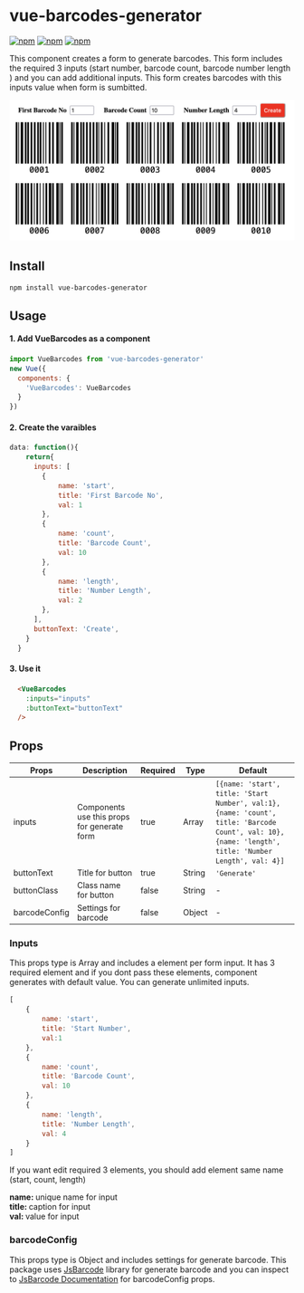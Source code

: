# vue-barcodes-generator

[![npm](https://img.shields.io/npm/v/vue-barcodes-generator.svg?style=flat-square)](https://www.npmjs.com/package/vue-barcodes-generator)
[![npm](https://img.shields.io/npm/dt/vue-barcodes-generator.svg?style=flat-square)](https://www.npmjs.com/package/vue-barcodes-generator)
[![npm](https://img.shields.io/npm/dm/vue-barcodes-generator.svg?style=flat-square)](https://www.npmjs.com/package/vue-barcodes-generator)

This component creates a form to generate barcodes. This form includes the required 3 inputs (start number, barcode count, barcode number length ) and you can add additional inputs. This form creates barcodes with this inputs value when form is sumbitted. 

![](https://raw.githubusercontent.com/Alertis/vue-barcodes-generator/main/screenshots/app.png)


## Install
```
npm install vue-barcodes-generator
```

## Usage
#### 1. Add VueBarcodes as a component
```javascript
import VueBarcodes from 'vue-barcodes-generator'
new Vue({
  components: {
    'VueBarcodes': VueBarcodes
  }
})
```
#### 2. Create the varaibles
```javascript
data: function(){
    return{
      inputs: [
        {
            name: 'start',
            title: 'First Barcode No',
            val: 1
        },
        {
            name: 'count',
            title: 'Barcode Count',
            val: 10
        },
        {
            name: 'length',
            title: 'Number Length',
            val: 2
        },
      ],
      buttonText: 'Create',
    }
  }
```
#### 3. Use it
```html
  <VueBarcodes 
    :inputs="inputs"
    :buttonText="buttonText"
  />

```

## Props
|Props|Description|Required|Type|Default|
|-----|-----------|--------|----|-------|
|inputs|Components use this props for generate form|true|Array|`[{name: 'start', title: 'Start Number', val:1},{name: 'count', title: 'Barcode Count', val: 10}, {name: 'length', title: 'Number Length', val: 4}]`|
|buttonText|Title for button|true|String|`'Generate'`|
|buttonClass|Class name for button|false|String|-|
|barcodeConfig|Settings for barcode|false|Object|-|

### Inputs
This props type is Array and includes a element per form input. It has 3 required element and if you dont pass these elements, component generates with default value. You can generate unlimited inputs.

```javascript 
[
    {
        name: 'start',
        title: 'Start Number',
        val:1
    },
    {
        name: 'count',
        title: 'Barcode Count',
        val: 10
    },
    {
        name: 'length', 
        title: 'Number Length',
        val: 4
    }
]
```

If you want edit required 3 elements, you should add element same name (start, count, length)

<strong> name: </strong> unique name for input <br>
<strong> title: </strong> caption for input <br>
<strong> val: </strong> value for input


### barcodeConfig
This props type is Object and includes settings for generate barcode. This package uses  [JsBarcode](https://github.com/lindell/JsBarcode) library for generate barcode and you can inspect to [JsBarcode Documentation](https://github.com/lindell/JsBarcode/wiki/Options) for barcodeConfig props.
